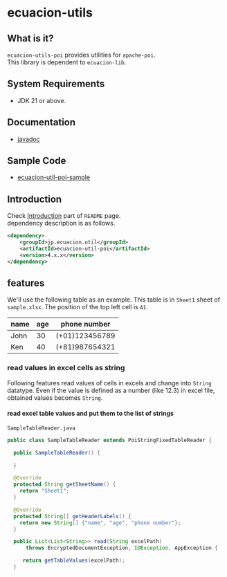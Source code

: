 # ecuacion-utils

## What is it?

`ecuacion-utils-poi` provides utilities for `apache-poi`.  
This library is dependent to `ecuacion-lib`.

## System Requirements

- JDK 21 or above.

## Documentation

- [javadoc](https://javadoc.ecuacion.jp/apidocs/ecuacion-util-poi/jp.ecuacion.util.poi/module-summary.html)

## Sample Code

- [ecuacion-util-poi-sample](https://github.com/ecuacion-jp/ecuacion-utils/tree/main/ecuacion-util-poi-sample)

## Introduction

Check [Introduction](https://github.com/ecuacion-jp/ecuacion-lib) part of `README` page.  
dependency description is as follows.

```xml
<dependency>
    <groupId>jp.ecuacion.util</groupId>
    <artifactId>ecuacion-util-poi</artifactId>
    <version>4.x.x</version>
</dependency>
```

## features

We'll use the following table as an example. This table is in `Sheet1` sheet of `sample.xlsx`. The position of the top left cell is `A1`.

| name | age  | phone number   |
| ---- | ---- | ----           |
| John | 30   | (+01)123456789 |
| Ken  | 40   | (+81)987654321 |

### read values in excel cells as string

Following features read values of cells in excels and change into `String` datatype. Even if the value is defined as a number (like 12.3) in excel file, obtained values becomes `String`.  

#### read excel table values and put them to the list of strings

`SampleTableReader.java`

```java
public class SampleTableReader extends PoiStringFixedTableReader {

  public SampleTableReader() {
    
  }

  @Override
  protected String getSheetName() {
    return "Sheet1";
  }

  @Override
  protected String[] getHeaderLabels() {
    return new String[] {"name", "age", "phone number"};
  }

  public List<List<String>> read(String excelPath)
      throws EncryptedDocumentException, IOException, AppException {

     return getTableValues(excelPath);
  }
```
